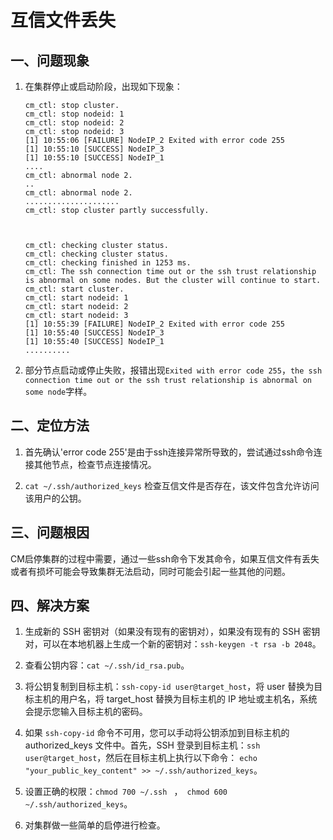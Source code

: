 # 互信文件丢失

## 一、问题现象
1.  在集群停止或启动阶段，出现如下现象：
    ```shell
    cm_ctl: stop cluster. 
    cm_ctl: stop nodeid: 1
    cm_ctl: stop nodeid: 2
    cm_ctl: stop nodeid: 3
    [1] 10:55:06 [FAILURE] NodeIP_2 Exited with error code 255
    [1] 10:55:10 [SUCCESS] NodeIP_3
    [1] 10:55:10 [SUCCESS] NodeIP_1
    ....
    cm_ctl: abnormal node 2.
    ..
    cm_ctl: abnormal node 2.
    .....................
    cm_ctl: stop cluster partly successfully.



    cm_ctl: checking cluster status.
    cm_ctl: checking cluster status.
    cm_ctl: checking finished in 1253 ms.
    cm_ctl: The ssh connection time out or the ssh trust relationship is abnormal on some nodes. But the cluster will continue to start.
    cm_ctl: start cluster. 
    cm_ctl: start nodeid: 1
    cm_ctl: start nodeid: 2
    cm_ctl: start nodeid: 3
    [1] 10:55:39 [FAILURE] NodeIP_2 Exited with error code 255
    [1] 10:55:40 [SUCCESS] NodeIP_3
    [1] 10:55:40 [SUCCESS] NodeIP_1
    ..........
    ```
2.  部分节点启动或停止失败，报错出现`Exited with error code 255`，`the ssh connection time out or the ssh trust relationship is abnormal on some node`字样。

## 二、定位方法
1.  首先确认'error code 255'是由于ssh连接异常所导致的，尝试通过ssh命令连接其他节点，检查节点连接情况。

2.  `cat ~/.ssh/authorized_keys` 检查互信文件是否存在，该文件包含允许访问该用户的公钥。

## 三、问题根因
CM启停集群的过程中需要，通过一些ssh命令下发其命令，如果互信文件有丢失或者有损坏可能会导致集群无法启动，同时可能会引起一些其他的问题。

## 四、解决方案
1.  生成新的 SSH 密钥对（如果没有现有的密钥对），如果没有现有的 SSH 密钥对，可以在本地机器上生成一个新的密钥对：`ssh-keygen -t rsa -b 2048`。

2.  查看公钥内容：`cat ~/.ssh/id_rsa.pub`。

3.  将公钥复制到目标主机：`ssh-copy-id user@target_host`，将 user 替换为目标主机的用户名，将 target_host 替换为目标主机的 IP 地址或主机名，系统会提示您输入目标主机的密码。

4.  如果 `ssh-copy-id` 命令不可用，您可以手动将公钥添加到目标主机的 authorized_keys 文件中。首先，SSH 登录到目标主机：`ssh user@target_host`，然后在目标主机上执行以下命令： `echo "your_public_key_content" >> ~/.ssh/authorized_keys`。

5.  设置正确的权限：`chmod 700 ~/.ssh ` ，` chmod 600 ~/.ssh/authorized_keys`。

6.  对集群做一些简单的启停进行检查。